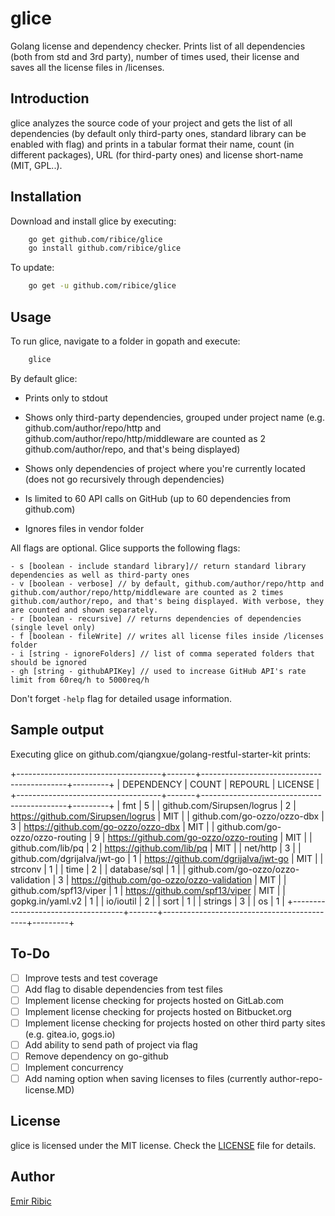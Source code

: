 # glice

Golang license and dependency checker. Prints list of all dependencies (both from std and 3rd party), number of times used, their license and saves all the license files in /licenses.

## Introduction

glice analyzes the source code of your project and gets the list of all dependencies (by default only third-party ones, standard library can be enabled with flag) and prints in a tabular format their name, count (in different packages), URL (for third-party ones) and license short-name (MIT, GPL..).

## Installation

Download and install glice by executing:

```bash
    go get github.com/ribice/glice
    go install github.com/ribice/glice
```

To update:

```bash
    go get -u github.com/ribice/glice
```

## Usage

To run glice, navigate to a folder in gopath and execute:

```bash
    glice
```

By default glice:

- Prints only to stdout

- Shows only third-party dependencies, grouped under project name (e.g. github.com/author/repo/http and github.com/author/repo/http/middleware are counted as 2 github.com/author/repo, and that's being displayed)

- Shows only dependencies of project where you're currently located (does not go recursively through dependencies)

- Is limited to 60 API calls on GitHub (up to 60 dependencies from github.com)

- Ignores files in vendor folder

All flags are optional. Glice supports the following flags:

```
- s [boolean - include standard library]// return standard library dependencies as well as third-party ones
- v [boolean - verbose] // by default, github.com/author/repo/http and github.com/author/repo/http/middleware are counted as 2 times github.com/author/repo, and that's being displayed. With verbose, they are counted and shown separately.
- r [boolean - recursive] // returns dependencies of dependencies (single level only)
- f [boolean - fileWrite] // writes all license files inside /licenses folder
- i [string - ignoreFolders] // list of comma seperated folders that should be ignored
- gh [string - githubAPIKey] // used to increase GitHub API's rate limit from 60req/h to 5000req/h
```

Don't forget `-help` flag for detailed usage information.

## Sample output

Executing glice on github.com/qiangxue/golang-restful-starter-kit prints:

+------------------------------------+-------+--------------------------------------------+---------+
|             DEPENDENCY             | COUNT |                  REPOURL                   | LICENSE |
+------------------------------------+-------+--------------------------------------------+---------+
| fmt                                |     5 |
| github.com/Sirupsen/logrus         |     2 | https://github.com/Sirupsen/logrus         | MIT     |
| github.com/go-ozzo/ozzo-dbx        |     3 | https://github.com/go-ozzo/ozzo-dbx        | MIT     |
| github.com/go-ozzo/ozzo-routing    |     9 | https://github.com/go-ozzo/ozzo-routing    | MIT     |
| github.com/lib/pq                  |     2 | https://github.com/lib/pq                  | MIT     |
| net/http                           |     3 |
| github.com/dgrijalva/jwt-go        |     1 | https://github.com/dgrijalva/jwt-go        | MIT     |
| strconv                            |     1 |
| time                               |     2 |
| database/sql                       |     1 |
| github.com/go-ozzo/ozzo-validation |     3 | https://github.com/go-ozzo/ozzo-validation | MIT     |
| github.com/spf13/viper             |     1 | https://github.com/spf13/viper             | MIT     |
| gopkg.in/yaml.v2                   |     1 |
| io/ioutil                          |     2 |
| sort                               |     1 |
| strings                            |     3 |
| os                                 |     1 |
+------------------------------------+-------+--------------------------------------------+---------+

## To-Do

- [ ] Improve tests and test coverage
- [ ] Add flag to disable dependencies from test files
- [ ] Implement license checking for projects hosted on GitLab.com
- [ ] Implement license checking for projects hosted on Bitbucket.org
- [ ] Implement license checking for projects hosted on other third party sites (e.g. gitea.io, gogs.io)
- [ ] Add ability to send path of project via flag
- [ ] Remove dependency on go-github
- [ ] Implement concurrency
- [ ] Add naming option when saving licenses to files (currently author-repo-license.MD)

## License

glice is licensed under the MIT license. Check the [LICENSE](LICENSE.md) file for details.

## Author

[Emir Ribic](https://ribice.ba)